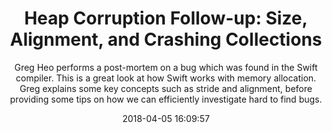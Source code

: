 ---
title: "Heap Corruption Follow-up: Size, Alignment, and Crashing Collections"
subtitle: "Greg Heo performs a post-mortem on a bug which was found in the Swift compiler. This is a great look at how Swift works with memory allocation. Greg explains some key concepts such as stride and alignment, before providing some tips on how we can efficiently investigate hard to find bugs."
tags: ["memory","heap"]
link: "https://topologyeyewear.github.io/engineering-blog/2018/03/19/heap_corruption_followup/"
date: "2018-04-05 16:09:57"
---